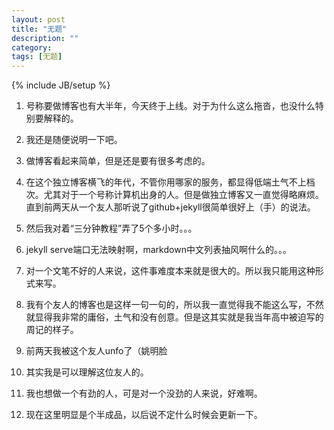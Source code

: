 ```yaml
---
layout: post
title: "无题"
description: ""
category: 
tags: [无题]
---
```

{% include JB/setup %}

1. 号称要做博客也有大半年，今天终于上线。对于为什么这么拖沓，也没什么特别要解释的。

2. 我还是随便说明一下吧。

3. 做博客看起来简单，但是还是要有很多考虑的。

4. 在这个独立博客横飞的年代，不管你用哪家的服务，都显得低端土气不上档次。尤其对于一个号称计算机出身的人。但是做独立博客又一直觉得略麻烦。直到前两天从一个友人那听说了github+jekyll很简单很好上（手）的说法。

5. 然后我对着“三分钟教程”弄了5个多小时。。。

6. jekyll serve端口无法映射啊，markdown中文列表抽风啊什么的。。。

6. 对一个文笔不好的人来说，这件事难度本来就是很大的。所以我只能用这种形式来写。

7. 我有个友人的博客也是这样一句一句的，所以我一直觉得我不能这么写，不然就显得我非常的庸俗，土气和没有创意。但是这其实就是我当年高中被迫写的周记的样子。

8. 前两天我被这个友人unfo了（姚明脸

9. 其实我是可以理解这位友人的。

10. 我也想做一个有劲的人，可是对一个没劲的人来说，好难啊。

11. 现在这里明显是个半成品，以后说不定什么时候会更新一下。
